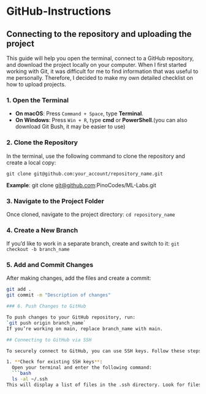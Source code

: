 # GitHub-Instructions
## Connecting to the repository and uploading the project

This guide will help you open the terminal, connect to a GitHub repository, and download the project locally on your computer. When I first started working with Git, it was difficult for me to find information that was useful to me personally. Therefore, I decided to make my own detailed checklist on how to upload projects. 

### 1. Open the Terminal

- **On macOS**: Press `Command + Space`, type **Terminal**.
- **On Windows**: Press `Win + R`, type **cmd** or **PowerShell**.(you can also download Git Bush, it may be easier to use)

### 2. Clone the Repository

In the terminal, use the following command to clone the repository and create a local copy:


`git clone git@github.com:your_account/repository_name.git`

**Example**: git clone git@github.com:PinoCodes/ML-Labs.git

### 3. Navigate to the Project Folder

Once cloned, navigate to the project directory:
`cd repository_name`

### 4. Create a New Branch

If you’d like to work in a separate branch, create and switch to it:
`git checkout -b branch_name`

### 5. Add and Commit Changes
After making changes, add the files and create a commit:
 ```bash
 git add .
 git commit -m "Description of changes"

### 6. Push Changes to GitHub

To push changes to your GitHub repository, run:
`git push origin branch_name`
If you’re working on main, replace branch_name with main.

## Connecting to GitHub via SSH

To securely connect to GitHub, you can use SSH keys. Follow these steps to set it up:

1. **Check for existing SSH keys**:  
   Open your terminal and enter the following command:
   ```bash
   ls -al ~/.ssh
This will display a list of files in the .ssh directory. Look for files named id_rsa and id_rsa.pub. If these files exist, you already have SSH keys generated.
